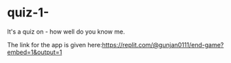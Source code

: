 # quiz-1-
It's a quiz on - how well do you know me.

The link for the app is given here:https://replit.com/@gunjan0111/end-game?embed=1&output=1
